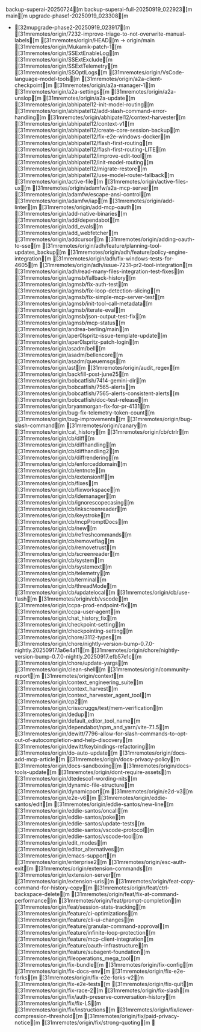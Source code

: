   backup-superai-20250724[m
  backup-superai-full-20250919_022923[m
  main[m
  upgrade-phase1-20250919_023308[m
* [32mupgrade-phase2-20250919_023917[m
  [31mremotes/origin/7232-improve-triage-to-not-overwrite-manual-labels[m
  [31mremotes/origin/HEAD[m -> origin/main
  [31mremotes/origin/Mukamik-patch-1[m
  [31mremotes/origin/SSExtEnableLog[m
  [31mremotes/origin/SSExtExclude[m
  [31mremotes/origin/SSExtTelemetry[m
  [31mremotes/origin/SSOptlLogs[m
  [31mremotes/origin/VsCode-language-model-tools[m
  [31mremotes/origin/a2a-client-checkpoint[m
  [31mremotes/origin/a2a-manager-1[m
  [31mremotes/origin/a2a-settings[m
  [31mremotes/origin/a2a-unslop[m
  [31mremotes/origin/a2a-update[m
  [31mremotes/origin/abhipatel12-init-model-routing[m
  [31mremotes/origin/abhipatel12/add-slash-command-error-handling[m
  [31mremotes/origin/abhipatel12/context-harvester[m
  [31mremotes/origin/abhipatel12/context-v1[m
  [31mremotes/origin/abhipatel12/create-core-session-backup[m
  [31mremotes/origin/abhipatel12/fix-e2e-windows-docker[m
  [31mremotes/origin/abhipatel12/flash-first-routing[m
  [31mremotes/origin/abhipatel12/flash-first-routing-LITE[m
  [31mremotes/origin/abhipatel12/improve-edit-tool[m
  [31mremotes/origin/abhipatel12/init-model-routing[m
  [31mremotes/origin/abhipatel12/migrate-restore[m
  [31mremotes/origin/abhipatel12/use-model-router-fallback[m
  [31mremotes/origin/active-file[m
  [31mremotes/origin/active-files-ux[m
  [31mremotes/origin/adamfw/a2a-mcp-server[m
  [31mremotes/origin/adamfw/escape-ansi-control[m
  [31mremotes/origin/adamfw/iap[m
  [31mremotes/origin/add-linter[m
  [31mremotes/origin/add-mcp-oauth[m
  [31mremotes/origin/add-native-binaries[m
  [31mremotes/origin/add/dependabot[m
  [31mremotes/origin/add_evals[m
  [31mremotes/origin/add_webfetcher[m
  [31mremotes/origin/addcursor[m
  [31mremotes/origin/adding-oauth-to-sse[m
  [31mremotes/origin/adh/feature/planning-tool-updates_backup[m
  [31mremotes/origin/adh/feature/policy-engine-integration[m
  [31mremotes/origin/adh/fix-windows-tests-for-4605[m
  [31mremotes/origin/adh/issue-7231-pr2-tool-integration[m
  [31mremotes/origin/adh/read-many-files-integration-test-fixes[m
  [31mremotes/origin/agmsb/fallback-history[m
  [31mremotes/origin/agmsb/fix-auth-test[m
  [31mremotes/origin/agmsb/fix-loop-detection-slicing[m
  [31mremotes/origin/agmsb/fix-simple-mcp-server-test[m
  [31mremotes/origin/agmsb/init-tool-call-metadata[m
  [31mremotes/origin/agmsb/iterate-eval[m
  [31mremotes/origin/agmsb/json-output-test-fix[m
  [31mremotes/origin/agmsb/mcp-status[m
  [31mremotes/origin/andrea-berling/main[m
  [31mremotes/origin/aper0lspritz-issue-template-update[m
  [31mremotes/origin/aper0lspritz-patch-login[m
  [31mremotes/origin/asadm/bell[m
  [31mremotes/origin/asadm/bellencore[m
  [31mremotes/origin/asadm/queuemsgs[m
  [31mremotes/origin/ast[m
  [31mremotes/origin/audit_regex[m
  [31mremotes/origin/backfill-post-june25[m
  [31mremotes/origin/bobcatfish/7414-gemini-dir[m
  [31mremotes/origin/bobcatfish/7565-alerts[m
  [31mremotes/origin/bobcatfish/7565-alerts-consistent-alerts[m
  [31mremotes/origin/bobcatfish/doc-test-release[m
  [31mremotes/origin/bryanmorgan-fix-for-pr-4131[m
  [31mremotes/origin/bug-fix-telemetry-token-count[m
  [31mremotes/origin/bug-improvements[m
  [31mremotes/origin/bug-slash-command[m
  [31mremotes/origin/canary[m
  [31mremotes/origin/cat_history[m
  [31mremotes/origin/cb/ctrlr[m
  [31mremotes/origin/cb/diff[m
  [31mremotes/origin/cb/diffhandling[m
  [31mremotes/origin/cb/diffhandling2[m
  [31mremotes/origin/cb/diffrendering[m
  [31mremotes/origin/cb/enforceddomain[m
  [31mremotes/origin/cb/entnote[m
  [31mremotes/origin/cb/extensionff[m
  [31mremotes/origin/cb/fixes[m
  [31mremotes/origin/cb/fixworkspace[m
  [31mremotes/origin/cb/idemanager[m
  [31mremotes/origin/cb/ignorescopecasing[m
  [31mremotes/origin/cb/inkscreenreader[m
  [31mremotes/origin/cb/keystroke[m
  [31mremotes/origin/cb/mcpPromptDocs[m
  [31mremotes/origin/cb/new[m
  [31mremotes/origin/cb/refreshcommands[m
  [31mremotes/origin/cb/removeflag[m
  [31mremotes/origin/cb/removetrust[m
  [31mremotes/origin/cb/screenreader[m
  [31mremotes/origin/cb/system[m
  [31mremotes/origin/cb/systemext[m
  [31mremotes/origin/cb/telemetry[m
  [31mremotes/origin/cb/terminal[m
  [31mremotes/origin/cb/threadMode[m
  [31mremotes/origin/cb/updatelocal[m
  [31mremotes/origin/cb/use-flash[m
  [31mremotes/origin/cb/vscode[m
  [31mremotes/origin/ccpa-prod-endpoint-fix[m
  [31mremotes/origin/ccpa-user-agent[m
  [31mremotes/origin/chat_history_fix[m
  [31mremotes/origin/checkpoint-setting[m
  [31mremotes/origin/checkpointing-setting[m
  [31mremotes/origin/chore/3112-types[m
  [31mremotes/origin/chore/nightly-version-bump-0.7.0-nightly.20250917.1a6e4a11[m
  [31mremotes/origin/chore/nightly-version-bump-0.7.0-nightly.20250917.efb57e1c[m
  [31mremotes/origin/chore/update-yargs[m
  [31mremotes/origin/clean-shell[m
  [31mremotes/origin/community-report[m
  [31mremotes/origin/context[m
  [31mremotes/origin/context_engineering_suite[m
  [31mremotes/origin/context_harvest[m
  [31mremotes/origin/context_harvester_agent_tool[m
  [31mremotes/origin/cp2[m
  [31mremotes/origin/crisscruggs/test/mem-verification[m
  [31mremotes/origin/dedup[m
  [31mremotes/origin/default_editor_tool_name[m
  [31mremotes/origin/dependabot/npm_and_yarn/vite-7.1.5[m
  [31mremotes/origin/dewitt/7796-allow-for-slash-commands-to-opt-out-of-autocompletion-and-help-discovery[m
  [31mremotes/origin/dewitt/keybindings-refactoring[m
  [31mremotes/origin/do-auto-update[m
  [31mremotes/origin/docs-add-mcp-article[m
  [31mremotes/origin/docs-privacy-policy[m
  [31mremotes/origin/docs-sandboxing[m
  [31mremotes/origin/docs-tools-update[m
  [31mremotes/origin/dont-require-assets[m
  [31mremotes/origin/dtedesco1-wording-nits[m
  [31mremotes/origin/dynamic-file-structure[m
  [31mremotes/origin/dynamicport[m
  [31mremotes/origin/e2d-v3[m
  [31mremotes/origin/e2e-v6[m
  [31mremotes/origin/eddie-santos/edit[m
  [31mremotes/origin/eddie-santos/new-line[m
  [31mremotes/origin/eddie-santos/oncall[m
  [31mremotes/origin/eddie-santos/poke[m
  [31mremotes/origin/eddie-santos/update-tests[m
  [31mremotes/origin/eddie-santos/vscode-protocol[m
  [31mremotes/origin/eddie-santos/vscode-tool[m
  [31mremotes/origin/edit_modes[m
  [31mremotes/origin/editor_alternatives[m
  [31mremotes/origin/emacs-support[m
  [31mremotes/origin/enterprise2[m
  [31mremotes/origin/esc-auth-exit[m
  [31mremotes/origin/extension-commands[m
  [31mremotes/origin/extension-server[m
  [31mremotes/origin/extension-uris[m
  [31mremotes/origin/feat-copy-command-for-history-copy[m
  [31mremotes/origin/feat/ctrl-backspace-delete[m
  [31mremotes/origin/feat/fix-at-command-performance[m
  [31mremotes/origin/feat/prompt-completion[m
  [31mremotes/origin/feat/session-stats-tracking[m
  [31mremotes/origin/feature/ci-optimizations[m
  [31mremotes/origin/feature/cli-ui-changes[m
  [31mremotes/origin/feature/granular-command-approval[m
  [31mremotes/origin/feature/infinite-loop-protection[m
  [31mremotes/origin/feature/mcp-client-integration[m
  [31mremotes/origin/feature/oauth-infrastructure[m
  [31mremotes/origin/feature/subagent-foundation[m
  [31mremotes/origin/fileoperations_mega_tool[m
  [31mremotes/origin/fix-bundle[m
  [31mremotes/origin/fix-config[m
  [31mremotes/origin/fix-docs-env[m
  [31mremotes/origin/fix-e2e-forks[m
  [31mremotes/origin/fix-e2e-forks-v2[m
  [31mremotes/origin/fix-e2e-tests[m
  [31mremotes/origin/fix-quit[m
  [31mremotes/origin/fix-race-2[m
  [31mremotes/origin/fix-slash[m
  [31mremotes/origin/fix/auth-preserve-conversation-history[m
  [31mremotes/origin/fix/fix-LS[m
  [31mremotes/origin/fix/instructions[m
  [31mremotes/origin/fix/lower-compression-threshold[m
  [31mremotes/origin/fix/paid-privacy-notice[m
  [31mremotes/origin/fix/strong-quoting[m
  